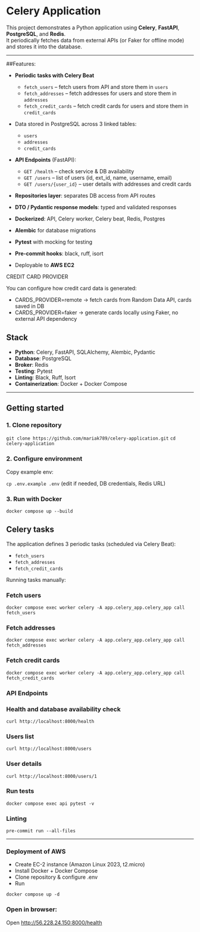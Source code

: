 # Celery Application

This project demonstrates a Python application using **Celery**, **FastAPI**, **PostgreSQL**, and **Redis**.  
It periodically fetches data from external APIs (or Faker for offline mode) and stores it into the database.

---

##Features:
- **Periodic tasks with Celery Beat**
  - `fetch_users` – fetch users from API and store them in `users`
  - `fetch_addresses` – fetch addresses for users and store them in `addresses`
  - `fetch_credit_cards` – fetch credit cards for users and store them in `credit_cards`
- Data stored in PostgreSQL across 3 linked tables:
  - `users`
  - `addresses`
  - `credit_cards`
- **API Endpoints** (FastAPI):
  - `GET /health` – check service & DB availability
  - `GET /users` – list of users (id, ext_id, name, username, email)
  - `GET /users/{user_id}` – user details with addresses and credit cards

- **Repositories layer**: separates DB access from API routes
- **DTO / Pydantic response models**: typed and validated responses
- **Dockerized**: API, Celery worker, Celery beat, Redis, Postgres
- **Alembic** for database migrations
- **Pytest** with mocking for testing
- **Pre-commit hooks**: black, ruff, isort
- Deployable to **AWS EC2**

CREDIT CARD PROVIDER 

You can configure how credit card data is generated:
- CARDS_PROVIDER=remote -> fetch cards from Random Data API, cards saved in DB 
- CARDS_PROVIDER=faker -> generate cards locally using Faker, no external API dependency


## Stack

- **Python**: Celery, FastAPI, SQLAlchemy, Alembic, Pydantic
- **Database**: PostgreSQL
- **Broker**: Redis
- **Testing**: Pytest
- **Linting**: Black, Ruff, Isort
- **Containerization**: Docker + Docker Compose

---

## Getting started

### 1. Clone repository 

```git clone https://github.com/mariak789/celery-application.git```
```cd celery-application```

### 2. Configure environment 
Copy example env:

```cp .env.example .env``` 
(edit if needed, DB credentials, Redis URL)

### 3. Run with Docker 

```docker compose up --build``` 


## Celery tasks

The application defines 3 periodic tasks (scheduled via Celery Beat):
- `fetch_users`
- `fetch_addresses`
- `fetch_credit_cards`

Running tasks manually: 

### Fetch users 

``` docker compose exec worker celery -A app.celery_app.celery_app call fetch_users ```

### Fetch addresses

``` docker compose exec worker celery -A app.celery_app.celery_app call fetch_addresses ```

### Fetch credit cards 

``` docker compose exec worker celery -A app.celery_app.celery_app call fetch_credit_cards ```

### API Endpoints

### Health and database availability check

``` curl http://localhost:8000/health ```

### Users list 

``` curl http://localhost:8000/users ```

### User details

``` curl http://localhost:8000/users/1 ```

### Run tests

``` docker compose exec api pytest -v ```

### Linting 

``` pre-commit run --all-files ```
 
 ---

### Deployment of AWS 
- Create EC-2 instance (Amazon Linux 2023, t2.micro)
- Install Docker + Docker Compose 
- Clone repository & configure .env
- Run 

``` docker compose up -d ```

### Open in browser: 

Open http://56.228.24.150:8000/health 

